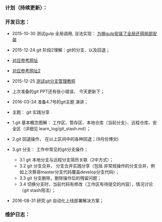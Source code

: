 ### 计划（持续更新）：

### 开发日志：
* 2015-10-30 测试gulp 全局调用, 没法实现：
[为嘛gulp安装了全局还得局部安装](http://stackoverflow.com/questions/22115400/why-do-we-need-to-install-gulp-globally-and-locally)
* 2015-12-24 git 阶段2理解：git的分支、以及回退；
* [对应参考网址](http://www.liaoxuefeng.com/wiki/0013739516305929606dd18361248578c67b8067c8c017b000/)
* [对应参考网址2](http://www.cnblogs.com/0616--ataozhijia/p/3644482.html)

* 2015-12-25 [测试git分支管理教程](http://www.liaoxuefeng.com/wiki/0013739516305929606dd18361248578c67b8067c8c017b000/001375840038939c291467cc7c747b1810aab2fb8863508000)

* 上次准备的git PPT还有些小错误， 今天更新下；
* 2016-03-24 准备4.7号的git主题 演讲；
* 主题： git 实践分享
* 1.git 基本概念图解： 工作区、暂存区、本地仓库（当前分支）、远程仓库、安全区（详细见 learn_log/git_stash.md）；

* 2.git 回退操作， 在以上区间中的各种回退；(9月份博文)

* 3.git 分支： 工作中常见的git分支操作；
	* 3.1 git 本地分支与远程分支简历关联（2中方式）；
	* 3.2 git 分支合并， 分支合并实践分享（包括 非常规操作的分支合并，例如上次蔡哥master分支代码覆盖develop分支代码）；
	* 3.3 git 分支删除，删除操作后的残留问题；
	* 3.4 切换分支时，当前代码有修改（工作区有待提交的内容），情况讨论（git stash用法）；

* 2016-08-31 研究 git 自动化上线部署解决方案； 

### 维护日志：


